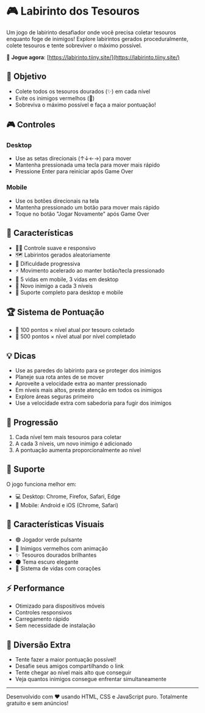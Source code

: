 # 🎮 Labirinto dos Tesouros

Um jogo de labirinto desafiador onde você precisa coletar tesouros enquanto foge de inimigos! Explore labirintos gerados proceduralmente, colete tesouros e tente sobreviver o máximo possível.

🎯 **Jogue agora**: [https://labirinto.tiiny.site/](https://labirinto.tiiny.site/)

## 🎯 Objetivo

- Colete todos os tesouros dourados (✨) em cada nível
- Evite os inimigos vermelhos (🔴)
- Sobreviva o máximo possível e faça a maior pontuação!

## 🎮 Controles

### Desktop
- Use as setas direcionais (↑↓←→) para mover
- Mantenha pressionada uma tecla para mover mais rápido
- Pressione Enter para reiniciar após Game Over

### Mobile
- Use os botões direcionais na tela
- Mantenha pressionado um botão para mover mais rápido
- Toque no botão "Jogar Novamente" após Game Over

## 🌟 Características

- 🏃‍♂️ Controle suave e responsivo
- 🗺️ Labirintos gerados aleatoriamente
- 🔄 Dificuldade progressiva
- ⚡ Movimento acelerado ao manter botão/tecla pressionado
- 💖 5 vidas em mobile, 3 vidas em desktop
- 👾 Novo inimigo a cada 3 níveis
- 📱 Suporte completo para desktop e mobile

## 🏆 Sistema de Pontuação

- 💎 100 pontos × nível atual por tesouro coletado
- 🌟 500 pontos × nível atual por nível completado

## 💡 Dicas

- Use as paredes do labirinto para se proteger dos inimigos
- Planeje sua rota antes de se mover
- Aproveite a velocidade extra ao manter pressionado
- Em níveis mais altos, preste atenção em todos os inimigos
- Explore áreas seguras primeiro
- Use a velocidade extra com sabedoria para fugir dos inimigos

## 🎯 Progressão

1. Cada nível tem mais tesouros para coletar
2. A cada 3 níveis, um novo inimigo é adicionado
3. A pontuação aumenta proporcionalmente ao nível

## 🔧 Suporte

O jogo funciona melhor em:
- 💻 Desktop: Chrome, Firefox, Safari, Edge
- 📱 Mobile: Android e iOS (Chrome, Safari)

## 🎨 Características Visuais

- 🟢 Jogador verde pulsante
- 🔴 Inimigos vermelhos com animação
- ✨ Tesouros dourados brilhantes
- 🌑 Tema escuro elegante
- 💖 Sistema de vidas com corações

## ⚡ Performance

- Otimizado para dispositivos móveis
- Controles responsivos
- Carregamento rápido
- Sem necessidade de instalação

## 🎪 Diversão Extra

- Tente fazer a maior pontuação possível!
- Desafie seus amigos compartilhando o link
- Tente chegar ao nível mais alto que conseguir
- Veja quantos inimigos consegue enfrentar simultaneamente

---

Desenvolvido com ❤️ usando HTML, CSS e JavaScript puro.
Totalmente gratuito e sem anúncios!
